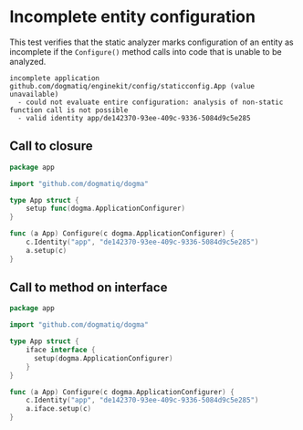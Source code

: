 # Incomplete entity configuration

This test verifies that the static analyzer marks configuration of an entity as
incomplete if the `Configure()` method calls into code that is unable to be
analyzed.

```au:output au:group=matrix
incomplete application github.com/dogmatiq/enginekit/config/staticconfig.App (value unavailable)
  - could not evaluate entire configuration: analysis of non-static function call is not possible
  - valid identity app/de142370-93ee-409c-9336-5084d9c5e285
```

## Call to closure

```go au:input au:group=matrix
package app

import "github.com/dogmatiq/dogma"

type App struct {
    setup func(dogma.ApplicationConfigurer)
}

func (a App) Configure(c dogma.ApplicationConfigurer) {
    c.Identity("app", "de142370-93ee-409c-9336-5084d9c5e285")
    a.setup(c)
}
```

## Call to method on interface

```go au:input au:group=matrix
package app

import "github.com/dogmatiq/dogma"

type App struct {
    iface interface {
      setup(dogma.ApplicationConfigurer)
    }
}

func (a App) Configure(c dogma.ApplicationConfigurer) {
    c.Identity("app", "de142370-93ee-409c-9336-5084d9c5e285")
    a.iface.setup(c)
}
```
